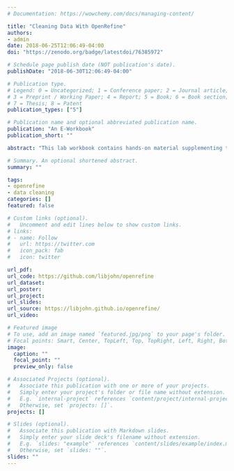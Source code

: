 ```yaml
---
# Documentation: https://wowchemy.com/docs/managing-content/

title: "Cleaning Data With OpenRefine"
authors: 
- admin
date: 2018-06-25T12:06:49-04:00
doi: "https://zenodo.org/badge/latestdoi/76385972"

# Schedule page publish date (NOT publication's date).
publishDate: "2018-06-30T12:06:49-04:00"

# Publication type.
# Legend: 0 = Uncategorized; 1 = Conference paper; 2 = Journal article;
# 3 = Preprint / Working Paper; 4 = Report; 5 = Book; 6 = Book section;
# 7 = Thesis; 8 = Patent
publication_types: ["5"]

# Publication name and optional abbreviated publication name.
publication: "An E-Workbook"
publication_short: ""

abstract: "This lab workbook contains hands-on material supplementing the OpenRefine workshops taught by John Little and hosted by the Data & Visualization Services Department, Duke University Libraries."

# Summary. An optional shortened abstract.
summary: ""

tags: 
- openrefine
- data cleaning
categories: []
featured: false

# Custom links (optional).
#   Uncomment and edit lines below to show custom links.
# links:
# - name: Follow
#   url: https://twitter.com
#   icon_pack: fab
#   icon: twitter

url_pdf:
url_code: https://github.com/libjohn/openrefine
url_dataset:
url_poster:
url_project:
url_slides:
url_source: https://libjohn.github.io/openrefine/
url_video:

# Featured image
# To use, add an image named `featured.jpg/png` to your page's folder. 
# Focal points: Smart, Center, TopLeft, Top, TopRight, Left, Right, BottomLeft, Bottom, BottomRight.
image:
  caption: ""
  focal_point: ""
  preview_only: false

# Associated Projects (optional).
#   Associate this publication with one or more of your projects.
#   Simply enter your project's folder or file name without extension.
#   E.g. `internal-project` references `content/project/internal-project/index.md`.
#   Otherwise, set `projects: []`.
projects: []

# Slides (optional).
#   Associate this publication with Markdown slides.
#   Simply enter your slide deck's filename without extension.
#   E.g. `slides: "example"` references `content/slides/example/index.md`.
#   Otherwise, set `slides: ""`.
slides: ""
---
```

